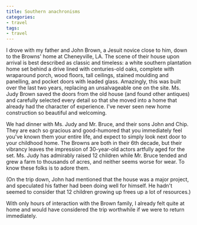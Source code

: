 ```yaml
---
title: Southern anachronisms
categories:
- travel
tags:
- travel
---
```


I drove with my father and John Brown, a Jesuit novice close to him, down to the Browns' home at Cheneyville, LA.  The scene of their house upon arrival is best described as classic and timeless: a white southern plantation home set behind a drive lined with centuries-old oaks, complete with wraparound porch, wood floors, tall ceilings, stained moulding and panelling, and pocket doors with leaded glass.  Amazingly, this was built over the last two years, replacing an unsalvageable one on the site.  Ms. Judy Brown saved the doors from the old house (and found other antiques) and carefully selected every detail so that she moved into a home that already had the character of experience.  I've never seen new home construction so beautiful and welcoming.

We had dinner with Ms. Judy and Mr. Bruce, and their sons John and Chip.  They are each so gracious and good-humored that you immediately feel you've known them your entire life, and expect to simply look next door to your childhood home.  The Browns are both in their 6th decade, but their vibrancy leaves the impression of 30-year-old actors artfully aged for the set.  Ms. Judy has admirably raised 12 children while Mr. Bruce tended and grew a farm to thousands of acres, and neither seems worse for wear.  To know these folks is to adore them.

(On the trip down, John had mentioned that the house was a major project, and speculated his father had been doing well for himself.  He hadn't seemed to consider that 12 children growing up frees up a lot of resources.)

With only hours of interaction with the Brown family, I already felt quite at home and would have considered the trip worthwhile if we were to return immediately.
